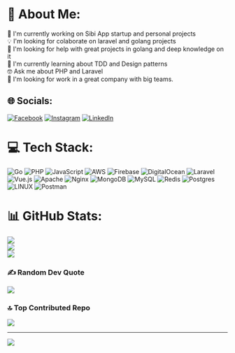 # 💫 About Me:
📲 I'm currently working on Sibi App startup and personal projects<br>💡 I'm looking for colaborate on laravel and golang projects<br>🙌 I'm looking for help with great projects in golang and deep knowledge on it<br>🚀 I'm currently learning about TDD and Design patterns<br>🤓 Ask me about PHP and Laravel<br>🤝 I'm looking for work in a great company with big teams.


## 🌐 Socials:
[![Facebook](https://img.shields.io/badge/Facebook-%231877F2.svg?logo=Facebook&logoColor=white)](https://facebook.com/elef.rq) [![Instagram](https://img.shields.io/badge/Instagram-%23E4405F.svg?logo=Instagram&logoColor=white)](https://instagram.com/elefrosales) [![LinkedIn](https://img.shields.io/badge/LinkedIn-%230077B5.svg?logo=linkedin&logoColor=white)](https://linkedin.com/in/elefrosales) 

# 💻 Tech Stack:
![Go](https://img.shields.io/badge/go-%2300ADD8.svg?style=for-the-badge&logo=go&logoColor=white) ![PHP](https://img.shields.io/badge/php-%23777BB4.svg?style=for-the-badge&logo=php&logoColor=white) ![JavaScript](https://img.shields.io/badge/javascript-%23323330.svg?style=for-the-badge&logo=javascript&logoColor=%23F7DF1E) ![AWS](https://img.shields.io/badge/AWS-%23FF9900.svg?style=for-the-badge&logo=amazon-aws&logoColor=white) ![Firebase](https://img.shields.io/badge/firebase-%23039BE5.svg?style=for-the-badge&logo=firebase) ![DigitalOcean](https://img.shields.io/badge/DigitalOcean-%230167ff.svg?style=for-the-badge&logo=digitalOcean&logoColor=white) ![Laravel](https://img.shields.io/badge/laravel-%23FF2D20.svg?style=for-the-badge&logo=laravel&logoColor=white) ![Vue.js](https://img.shields.io/badge/vuejs-%2335495e.svg?style=for-the-badge&logo=vuedotjs&logoColor=%234FC08D) ![Apache](https://img.shields.io/badge/apache-%23D42029.svg?style=for-the-badge&logo=apache&logoColor=white) ![Nginx](https://img.shields.io/badge/nginx-%23009639.svg?style=for-the-badge&logo=nginx&logoColor=white) ![MongoDB](https://img.shields.io/badge/MongoDB-%234ea94b.svg?style=for-the-badge&logo=mongodb&logoColor=white) ![MySQL](https://img.shields.io/badge/mysql-%2300f.svg?style=for-the-badge&logo=mysql&logoColor=white) ![Redis](https://img.shields.io/badge/redis-%23DD0031.svg?style=for-the-badge&logo=redis&logoColor=white) ![Postgres](https://img.shields.io/badge/postgres-%23316192.svg?style=for-the-badge&logo=postgresql&logoColor=white) ![LINUX](https://img.shields.io/badge/Linux-FCC624?style=for-the-badge&logo=linux&logoColor=black) ![Postman](https://img.shields.io/badge/Postman-FF6C37?style=for-the-badge&logo=postman&logoColor=white)
# 📊 GitHub Stats:
![](https://github-readme-stats.vercel.app/api?username=earqq&theme=tokyonight&hide_border=false&include_all_commits=true&count_private=true)<br/>
![](https://github-readme-streak-stats.herokuapp.com/?user=earqq&theme=tokyonight&hide_border=false)<br/>
![](https://github-readme-stats.vercel.app/api/top-langs/?username=earqq&theme=tokyonight&hide_border=false&include_all_commits=true&count_private=true&layout=compact)

### ✍️ Random Dev Quote
![](https://quotes-github-readme.vercel.app/api?type=horizontal&theme=radical)

### 🔝 Top Contributed Repo
![](https://github-contributor-stats.vercel.app/api?username=earqq&limit=5&theme=dark&combine_all_yearly_contributions=true)

---
[![](https://visitcount.itsvg.in/api?id=earqq&icon=5&color=1)](https://visitcount.itsvg.in)

<!-- Proudly created with GPRM ( https://gprm.itsvg.in ) -->
